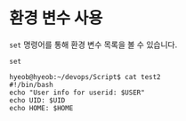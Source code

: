 # 환경 변수 사용

`set` 명령어를 통해 환경 변수 목록을 볼 수 있습니다.   
```
set
```

```
hyeob@hyeob:~/devops/Script$ cat test2
#!/bin/bash
echo "User info for userid: $USER"
echo UID: $UID
echo HOME: $HOME
```
